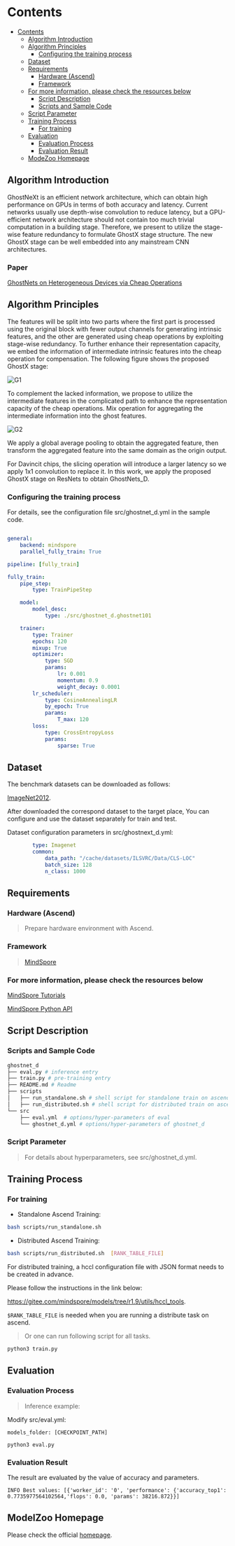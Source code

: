 # Contents

- [Contents](#contents)
    - [Algorithm Introduction](#algorithm-introduction)
    - [Algorithm Principles](#algorithm-principles)
        - [Configuring the training process](#configuring-the-training-process)
    - [Dataset](#dataset)
    - [Requirements](#requirements)
        - [Hardware (Ascend)](#hardware-ascend)
        - [Framework](#framework)
    - [For more information, please check the resources below](#for-more-information-please-check-the-resources-below)
        - [Script Description](#script-description)
        - [Scripts and Sample Code](#scripts-and-sample-code)
    - [Script Parameter](#script-parameter)
    - [Training Process](#training-process)
        - [For training](#for-training)
    - [Evaluation](#evaluation)
        - [Evaluation Process](#evaluation-process)
        - [Evaluation Result](#evaluation-result)
    - [ModeZoo Homepage](#modelzoo-homepage)

## Algorithm Introduction

GhostNeXt is an efficient network architecture, which can obtain high performance on GPUs in terms of both accuracy and latency. Current networks usually use depth-wise convolution to reduce latency, but a GPU-efficient network architecture should not contain too much trivial computation in a building stage. Therefore, we present to utilize the stage-wise feature redundancy to formulate GhostX stage structure. The new GhostX stage can be well embedded into any mainstream CNN architectures.

### Paper

[GhostNets on Heterogeneous Devices via Cheap Operations](https://arxiv.org/pdf/2201.03297.pdf)

## Algorithm Principles

The features will be split into two parts where the first part is processed using the original block with fewer output channels for generating intrinsic features, and the other are generated using cheap operations by exploiting stage-wise redundancy. To further enhance their representation capacity, we embed the information of intermediate intrinsic features into the cheap operation for compensation. The following figure shows the proposed GhostX stage:

![G1](image/ghostnetD_1.png)

To complement the lacked information, we propose to utilize the intermediate features in the complicated path to enhance the representation capacity of the cheap operations. Mix operation for aggregating the intermediate information into the ghost features.

![G2](image/ghostnetD_2.png)

We apply a global average pooling to obtain the aggregated feature, then transform the aggregated feature into the same domain as the origin output.

For Davincit chips, the slicing operation will introduce a larger latency so we apply 1x1 convolution to replace it. In this work, we apply the proposed GhostX stage on ResNets to obtain GhostNets_D.

### Configuring the training process

For details, see the configuration file src/ghostnet_d.yml in the sample code.

```yaml

general:
    backend: mindspore
    parallel_fully_train: True

pipeline: [fully_train]

fully_train:
    pipe_step:
        type: TrainPipeStep

    model:
        model_desc:
            type: ./src/ghostnet_d.ghostnet101

    trainer:
        type: Trainer
        epochs: 120
        mixup: True
        optimizer:
            type: SGD
            params:
                lr: 0.001
                momentum: 0.9
                weight_decay: 0.0001
        lr_scheduler:
            type: CosineAnnealingLR
            by_epoch: True
            params:
                T_max: 120
        loss:
            type: CrossEntropyLoss
            params:
                sparse: True
```

## Dataset

The benchmark datasets can be downloaded as follows:

[ImageNet2012](https://image-net.org/challenges/LSVRC/2012/).

After downloaded the correspond dataset to the target place, You can configure and use the dataset separately for train and test.

Dataset configuration parameters in src/ghostnext_d.yml:

```yaml
        type: Imagenet
        common:
            data_path: "/cache/datasets/ILSVRC/Data/CLS-LOC"
            batch_size: 128
            n_class: 1000
```

## Requirements

### Hardware (Ascend)

> Prepare hardware environment with Ascend.

### Framework

> [MindSpore](https://www.mindspore.cn/install/en)

### For more information, please check the resources below

[MindSpore Tutorials](https://www.mindspore.cn/tutorials/en/r1.6/index.html)

[MindSpore Python API](https://www.mindspore.cn/docs/en/master/index.html)

## Script Description

### Scripts and Sample Code

```bash
ghostnet_d
├── eval.py # inference entry
├── train.py # pre-training entry
├── README.md # Readme
├── scripts
│   ├── run_standalone.sh # shell script for standalone train on ascend
│   ├── run_distributed.sh # shell script for distributed train on ascend
└── src
    ├── eval.yml  # options/hyper-parameters of eval
    └── ghostnet_d.yml # options/hyper-parameters of ghostnet_d
```

### Script Parameter

> For details about hyperparameters, see src/ghostnet_d.yml.

## Training Process

### For training

- Standalone Ascend Training:

```bash
bash scripts/run_standalone.sh
```

- Distributed Ascend Training:

```bash
bash scripts/run_distributed.sh  [RANK_TABLE_FILE]
```

  For distributed training, a hccl configuration file with JSON format needs to be created in advance.

  Please follow the instructions in the link below:

  <https://gitee.com/mindspore/models/tree/r1.9/utils/hccl_tools>.

`$RANK_TABLE_FILE` is needed when you are running a distribute task on ascend.

> Or one can run following script for all tasks.

```bash
python3 train.py
```

## Evaluation

### Evaluation Process

> Inference example:

Modify src/eval.yml:

```text
models_folder: [CHECKPOINT_PATH]
```

```text
python3 eval.py
```

### Evaluation Result

The result are evaluated by the value of accuracy and parameters.

```text
INFO Best values: [{'worker_id': '0', 'performance': {'accuracy_top1': 0.7735977564102564,'flops': 0.0, 'params': 38216.872}}]
```

## ModelZoo Homepage

Please check the official [homepage](https://gitee.com/mindspore/models).
